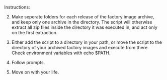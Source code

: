 Instructions:

2. Make seperate folders for each release of the factory image archive, and keep only one archive in the directory. The script will otherwise extract all zip files inside the directory it was executed in, and act only on the first extraction.

2. Either add the script to a directory in your path, or move the script to the directory of your archived factory images and execute from there. Check environment variables with echo $PATH.

3. Follow prompts.

4. Move on with your life.

